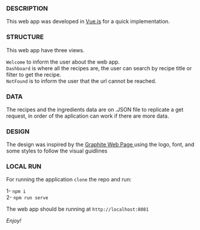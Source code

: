 ### DESCRIPTION
This web app was developed in [Vue.js](https://vuejs.org/) for a quick implementation.

### STRUCTURE
This web app have three views.

`Welcome` to inform the user about the web app.<br>
`Dashboard`  is where all the recipes are, the user can search by recipe title or filter to get the recipe.<br>
`NotFound` is to inform the user that the url cannot be reached.<br>

### DATA
The recipes and the ingredients data are on .JSON file to replicate a get request, in order of the aplication can work if there are more data.

### DESIGN
The design was inspired by the [Graphite Web Page ](https://www.graphitehq.com/) using the logo, font, and some styles to follow the visual guidlines

### LOCAL RUN
For running the application `clone` the repo and run: 

1- `npm i`<br>
2- `npm run serve`

The web app should be running at `http://localhost:8081`

*Enjoy!*
